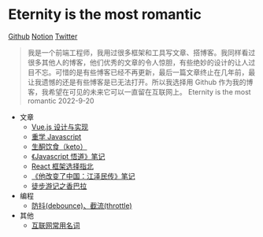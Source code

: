 # Eternity is the most romantic

[Github](https://github.com/exposir) [Notion](https://exposir.notion.site) [Twitter](https://twitter.com/ExposirM)

> 我是一个前端工程师，我用过很多框架和工具写文章、搭博客。我同样看过很多其他人的博客，他们优秀的文章的令人惊胆，有些绝妙的设计的让人过目不忘。可惜的是有些博客已经不再更新，最后一篇文章终止在几年前，最让我遗憾的还是有些博客是已无法打开。所以我选择用 Github 作为我的博客，我希望在可见的未来它可以一直留在互联网上。 Eternity is the most romantic 2022-9-20

- 文章
  - [Vue.js 设计与实现](/post/Vue.js%20%E8%AE%BE%E8%AE%A1%E4%B8%8E%E5%AE%9E%E7%8E%B0.md)
  - [重学 Javascript](/post/%E9%87%8D%E5%AD%A6%20Javascript.md)
  - [生酮饮食（keto）](/post/%E7%94%9F%E9%85%AE%E9%A5%AE%E9%A3%9F%EF%BC%88keto%EF%BC%89.md)
  - [《Javascript 悟道》笔记](/post/%E3%80%8AJavascript%20%E6%82%9F%E9%81%93%E3%80%8B%E8%AF%BB%E4%B9%A6%E7%AC%94%E8%AE%B0.md)
  - [React 框架选择指北](/post/React%20%E6%A1%86%E6%9E%B6%E9%80%89%E6%8B%A9%E6%8C%87%E5%8C%97.md)
  - [《他改变了中国：江泽民传》笔记](/post/%E3%80%8A%E4%BB%96%E6%94%B9%E5%8F%98%E4%BA%86%E4%B8%AD%E5%9B%BD%EF%BC%9A%E6%B1%9F%E6%B3%BD%E6%B0%91%E4%BC%A0%E3%80%8B%E4%B9%A6%E6%91%98.md)
  - [徒步游记之香巴拉](/post/徒步游记之香巴拉.md)
- 编程
  - [防抖(debounce)、截流(throttle)](</code/%E9%98%B2%E6%8A%96(debounce)%E3%80%81%E6%88%AA%E6%B5%81(throttle).md>)
- 其他
  - [互联网常用名词](/else/%E4%BA%92%E8%81%94%E7%BD%91%E5%B8%B8%E7%94%A8%E5%90%8D%E8%AF%8D.md)
